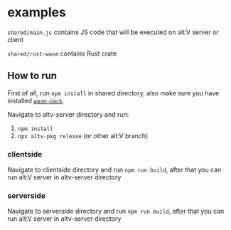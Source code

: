# examples

`shared/main.js` contains JS code that will be executed on alt:V server or client

`shared/rust-wasm` contains Rust crate

## How to run

First of all, run `npm install` in shared directory, also make sure you have installed [`wasm-pack`](https://rustwasm.github.io/docs/wasm-pack).

Navigate to altv-server directory and run:

1. `npm install`
2. `npx altv-pkg release` (or other alt:V branch)

### clientside

Navigate to clientside directory and run `npm run build`, after that you can run alt:V server in altv-server directory

### serverside

Navigate to serverside directory and run `npm run build`, after that you can run alt:V server in altv-server directory
